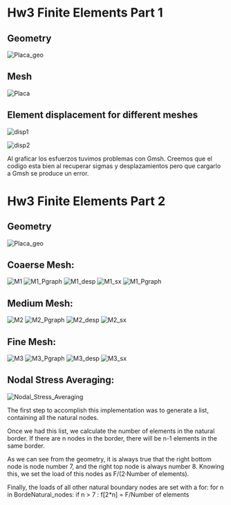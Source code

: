 # Hw3 Finite Elements Part 1
## Geometry
![Placa_geo](Placa_geo.png) 
## Mesh
![Placa](Placa.png) 
## Element displacement for different meshes
![disp1](Desp.png) 

![disp2](deformada.png) 

Al graficar los esfuerzos tuvimos problemas con Gmsh. Creemos que el codigo esta bien al recuperar sigmas y desplazamientos pero que cargarlo a Gmsh se produce un error.


# Hw3 Finite Elements Part 2
## Geometry
![Placa_geo](Placa_geo.png) 

## Coaerse Mesh:
![M1](Homework3_Part2/M1.png)
![M1_Pgraph](Homework3_Part2/M1_Pgraph.png)
![M1_desp](Homework3_Part2/M1_desp.png)
![M1_sx](Homework3_Part2/M1_sx.png)
![M1_Pgraph](Homework3_Part2/M1_Pgraph.png)
## Medium Mesh:
![M2](Homework3_Part2/M2.png)
![M2_Pgraph](Homework3_Part2/M2_Pgraph.png)
![M2_desp](Homework3_Part2/M2_desp.png)
![M2_sx](Homework3_Part2/M2_sx.png)
## Fine Mesh:
![M3](Homework3_Part2/M3.png)
![M3_Pgraph](Homework3_Part2/M3_Pgraph.png)
![M3_desp](Homework3_Part2/M3_desp.png)
![M3_sx](Homework3_Part2/M3_sx.png)


## Nodal Stress Averaging:
![Nodal_Stress_Averaging](Homework3_Part2/Nodal_Stress_Averaging.png)


The first step to accomplish this implementation was to generate a list, containing all the natural nodes.

Once we had this list, we calculate the number of elements in the natural border. If there are n nodes in the border, there will be n-1 elements in the same border. 

As we can see from the geometry, it is always  true that the right bottom node is node number 7, and the right top node is always number 8. Knowing this, we set the load of this nodes as F/(2·Number of elements).

Finally, the loads of all other natural boundary nodes are set with a for:
for n in BordeNatural_nodes:
    if n > 7 :
        f[2*n] = F/Number of elements
